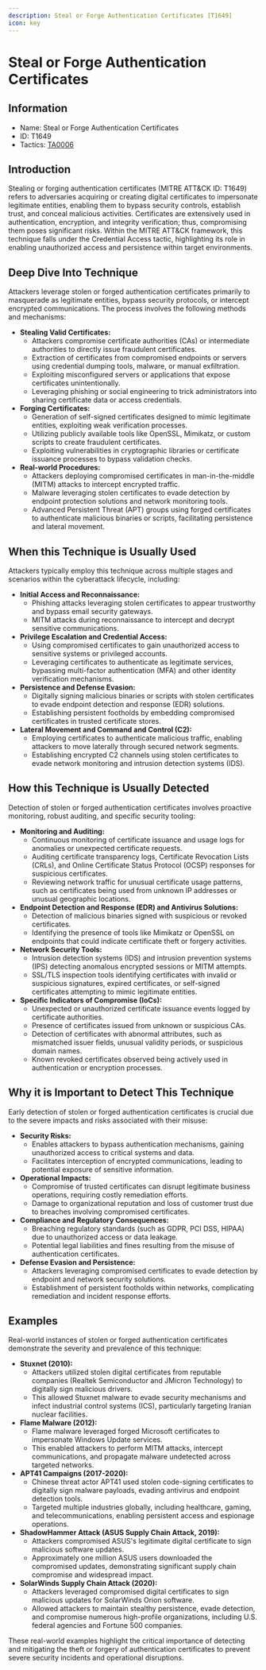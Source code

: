 ```yaml
---
description: Steal or Forge Authentication Certificates [T1649]
icon: key
---
```


# Steal or Forge Authentication Certificates

## Information

* Name: Steal or Forge Authentication Certificates
* ID: T1649
* Tactics: [TA0006](./)

## Introduction

Stealing or forging authentication certificates (MITRE ATT\&CK ID: T1649) refers to adversaries acquiring or creating digital certificates to impersonate legitimate entities, enabling them to bypass security controls, establish trust, and conceal malicious activities. Certificates are extensively used in authentication, encryption, and integrity verification; thus, compromising them poses significant risks. Within the MITRE ATT\&CK framework, this technique falls under the Credential Access tactic, highlighting its role in enabling unauthorized access and persistence within target environments.

## Deep Dive Into Technique

Attackers leverage stolen or forged authentication certificates primarily to masquerade as legitimate entities, bypass security protocols, or intercept encrypted communications. The process involves the following methods and mechanisms:

* **Stealing Valid Certificates:**
  * Attackers compromise certificate authorities (CAs) or intermediate authorities to directly issue fraudulent certificates.
  * Extraction of certificates from compromised endpoints or servers using credential dumping tools, malware, or manual exfiltration.
  * Exploiting misconfigured servers or applications that expose certificates unintentionally.
  * Leveraging phishing or social engineering to trick administrators into sharing certificate data or access credentials.
* **Forging Certificates:**
  * Generation of self-signed certificates designed to mimic legitimate entities, exploiting weak verification processes.
  * Utilizing publicly available tools like OpenSSL, Mimikatz, or custom scripts to create fraudulent certificates.
  * Exploiting vulnerabilities in cryptographic libraries or certificate issuance processes to bypass validation checks.
* **Real-world Procedures:**
  * Attackers deploying compromised certificates in man-in-the-middle (MITM) attacks to intercept encrypted traffic.
  * Malware leveraging stolen certificates to evade detection by endpoint protection solutions and network monitoring tools.
  * Advanced Persistent Threat (APT) groups using forged certificates to authenticate malicious binaries or scripts, facilitating persistence and lateral movement.

## When this Technique is Usually Used

Attackers typically employ this technique across multiple stages and scenarios within the cyberattack lifecycle, including:

* **Initial Access and Reconnaissance:**
  * Phishing attacks leveraging stolen certificates to appear trustworthy and bypass email security gateways.
  * MITM attacks during reconnaissance to intercept and decrypt sensitive communications.
* **Privilege Escalation and Credential Access:**
  * Using compromised certificates to gain unauthorized access to sensitive systems or privileged accounts.
  * Leveraging certificates to authenticate as legitimate services, bypassing multi-factor authentication (MFA) and other identity verification mechanisms.
* **Persistence and Defense Evasion:**
  * Digitally signing malicious binaries or scripts with stolen certificates to evade endpoint detection and response (EDR) solutions.
  * Establishing persistent footholds by embedding compromised certificates in trusted certificate stores.
* **Lateral Movement and Command and Control (C2):**
  * Employing certificates to authenticate malicious traffic, enabling attackers to move laterally through secured network segments.
  * Establishing encrypted C2 channels using stolen certificates to evade network monitoring and intrusion detection systems (IDS).

## How this Technique is Usually Detected

Detection of stolen or forged authentication certificates involves proactive monitoring, robust auditing, and specific security tooling:

* **Monitoring and Auditing:**
  * Continuous monitoring of certificate issuance and usage logs for anomalies or unexpected certificate requests.
  * Auditing certificate transparency logs, Certificate Revocation Lists (CRLs), and Online Certificate Status Protocol (OCSP) responses for suspicious certificates.
  * Reviewing network traffic for unusual certificate usage patterns, such as certificates being used from unknown IP addresses or unusual geographic locations.
* **Endpoint Detection and Response (EDR) and Antivirus Solutions:**
  * Detection of malicious binaries signed with suspicious or revoked certificates.
  * Identifying the presence of tools like Mimikatz or OpenSSL on endpoints that could indicate certificate theft or forgery activities.
* **Network Security Tools:**
  * Intrusion detection systems (IDS) and intrusion prevention systems (IPS) detecting anomalous encrypted sessions or MITM attempts.
  * SSL/TLS inspection tools identifying certificates with invalid or suspicious signatures, expired certificates, or self-signed certificates attempting to mimic legitimate entities.
* **Specific Indicators of Compromise (IoCs):**
  * Unexpected or unauthorized certificate issuance events logged by certificate authorities.
  * Presence of certificates issued from unknown or suspicious CAs.
  * Detection of certificates with abnormal attributes, such as mismatched issuer fields, unusual validity periods, or suspicious domain names.
  * Known revoked certificates observed being actively used in authentication or encryption processes.

## Why it is Important to Detect This Technique

Early detection of stolen or forged authentication certificates is crucial due to the severe impacts and risks associated with their misuse:

* **Security Risks:**
  * Enables attackers to bypass authentication mechanisms, gaining unauthorized access to critical systems and data.
  * Facilitates interception of encrypted communications, leading to potential exposure of sensitive information.
* **Operational Impacts:**
  * Compromise of trusted certificates can disrupt legitimate business operations, requiring costly remediation efforts.
  * Damage to organizational reputation and loss of customer trust due to breaches involving compromised certificates.
* **Compliance and Regulatory Consequences:**
  * Breaching regulatory standards (such as GDPR, PCI DSS, HIPAA) due to unauthorized access or data leakage.
  * Potential legal liabilities and fines resulting from the misuse of authentication certificates.
* **Defense Evasion and Persistence:**
  * Attackers leveraging compromised certificates to evade detection by endpoint and network security solutions.
  * Establishment of persistent footholds within networks, complicating remediation and incident response efforts.

## Examples

Real-world instances of stolen or forged authentication certificates demonstrate the severity and prevalence of this technique:

* **Stuxnet (2010):**
  * Attackers utilized stolen digital certificates from reputable companies (Realtek Semiconductor and JMicron Technology) to digitally sign malicious drivers.
  * This allowed Stuxnet malware to evade security mechanisms and infect industrial control systems (ICS), particularly targeting Iranian nuclear facilities.
* **Flame Malware (2012):**
  * Flame malware leveraged forged Microsoft certificates to impersonate Windows Update services.
  * This enabled attackers to perform MITM attacks, intercept communications, and propagate malware undetected across targeted networks.
* **APT41 Campaigns (2017-2020):**
  * Chinese threat actor APT41 used stolen code-signing certificates to digitally sign malware payloads, evading antivirus and endpoint detection tools.
  * Targeted multiple industries globally, including healthcare, gaming, and telecommunications, enabling persistent access and espionage operations.
* **ShadowHammer Attack (ASUS Supply Chain Attack, 2019):**
  * Attackers compromised ASUS's legitimate digital certificate to sign malicious software updates.
  * Approximately one million ASUS users downloaded the compromised updates, demonstrating significant supply chain compromise and widespread impact.
* **SolarWinds Supply Chain Attack (2020):**
  * Attackers leveraged compromised digital certificates to sign malicious updates for SolarWinds Orion software.
  * Allowed attackers to maintain stealthy persistence, evade detection, and compromise numerous high-profile organizations, including U.S. federal agencies and Fortune 500 companies.

These real-world examples highlight the critical importance of detecting and mitigating the theft or forgery of authentication certificates to prevent severe security incidents and operational disruptions.

